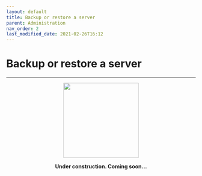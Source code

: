 ```yaml
---
layout: default
title: Backup or restore a server
parent: Administration
nav_order: 2
last_modified_date: 2021-02-26T16:12
---
```


# Backup or restore a server

---

<div style="display: flex; flex-direction: column; align-items: center;">
    <img src="{{site.baseurl}}/assets/images/under-construction.png" style="width: 200px;">
    <p style="font-weight: bold;">Under construction. Coming soon...</p>
</div>